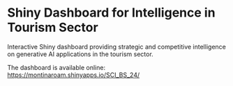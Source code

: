 # Shiny Dashboard for Intelligence in Tourism Sector
Interactive Shiny dashboard providing strategic and competitive intelligence on generative AI applications in the tourism sector.

The dashboard is available online:
https://montinaroam.shinyapps.io/SCI_BS_24/

